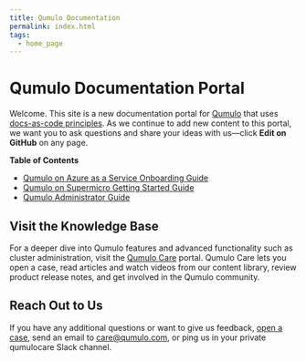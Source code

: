 ```yaml
---
title: Qumulo Documentation
permalink: index.html
tags:
  - home_page
---
```


# Qumulo Documentation Portal
Welcome. This site is a new documentation portal for [Qumulo](https://qumulo.com/) that uses [docs-as-code principles](https://www.writethedocs.org/guide/docs-as-code/). As we continue to add new content to this portal, we want you to ask questions and share your ideas with us&mdash;click **Edit on GitHub** on any page.

**Table of Contents**
* [Qumulo on Azure as a Service Onboarding Guide](azure.md)
* [Qumulo on Supermicro Getting Started Guide](supermicro.md)
* [Qumulo Administrator Guide](administrator-guide.md)

## Visit the Knowledge Base
For a deeper dive into Qumulo features and advanced functionality such as cluster administration, visit the [Qumulo Care](https://care.qumulo.com/hc/en-us)  portal. Qumulo Care lets you open a case, read articles and watch videos from our content library, review product release notes, and get involved in the Qumulo community.

## Reach Out to Us
If you have any additional questions or want to give us feedback, [open a case](https://care.qumulo.com/hc/en-us/requests/new), send an email to [care@qumulo.com](mailto:care@qumulo.com), or ping us in your private qumulocare Slack channel.
<br><br><br><br><br><br><br><br><br><br><br><br>
